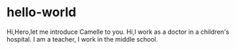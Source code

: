 # hello-world
Hi,Hero,let me introduce Camelle to you.
Hi,I work as a doctor in a children's hospital.
I am a teacher, I work in the middle school.
